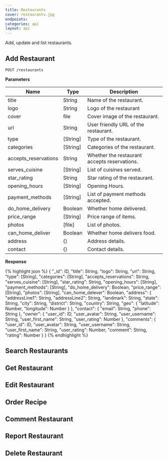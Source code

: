 ```yaml
---
title: Restaurants
cover: restaurants.jpg
endpoints: 
categories: api
layout: api    
---
```

Add, update and list restaurants.
<!--more-->

## Add Restaurant

`POST /restaurants`

**Parameters**

| Name | Type | Description |
| --- | --- | --- |
| title | String | Name of the restaurant. |
| logo | String | Logo of the restaurant |
| cover | file | Cover image of the restaurant. |
| url | String | User friendly URL of the restaurant. |
| type | [String] | Type of the restaurant. |
| categories | [String] | Categories of the restaurant. |
| accepts_reservations | String | Whether the restaurant accepts reservations. |
| serves_cuisine | [String] | List of cuisines served. |
| star_rating | String | Star rating of the restaurant. |
| opening_hours | [String] | Opening Hours. |
| payment_methods | [String] | List of payment methods accepted. |
| do_home_delivery | Boolean | Whether home delivered. |
| price_range | [String] | Price range of items. |
| photos | [file] | List of photos. |
| can_home_deliver | Boolean | Whether home delivers food. |
| address | {} | Address details. |
| contact | {} | Contact details. |

**Response**

{% highlight json %}
{
	"_id": ID,
	"title": String,
	"logo": String,
	"url": String,
	"type": [String],
	"categories": [String],
	"accepts_reservations": String,
	"serves_cuisine": [String],
	"star_rating": String,
	"opening_hours": [String],
	"payment_methods": [String],
	"do_home_delivery": Boolean,
	"price_range": [String],
	"photos": [String],
	"can_home_delever": Boolean,
	"address": {       
	    "addressLine1": String,
	    "addressLine2": String,
	    "landmark": String,
	    "state": String,
	    "city": String,
	    "district": String,
	    "country": String,
	    "geo": {
	        "latitude": Number,
	        "longitude": Number
	    }
	},
	"contact": {
	    "email": String,
	    "phone": String
	},
	"owner": {
	    "user_id": ID,
	    "user_avatar": String,
	    "user_username": String,
	    "user_first_name": String,
	    "user_rating": Number
	},
	"comments": {
	    "user_id": ID,
	    "user_avatar": String,
	    "user_username": String,
	    "user_first_name": String,
	    "user_rating": Number,
	    "comment": String,
	    "rating": Number
	}
}
{% endhighlight %}

## Search Restaurants	

## Get Restaurant

## Edit Restaurant

## Order Recipe

## Comment Restaurant

## Report Restaurant

## Delete Restaurant